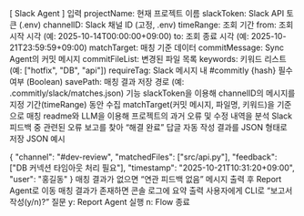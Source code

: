 [ Slack Agent ]
입력
projectName: 현재 프로젝트 이름
slackToken: Slack API 토큰 (.env)
channelID: Slack 채널 ID (고정, .env)
timeRange: 조회 기간
from: 조회 시작 시각 (예: 2025-10-14T00:00:00+09:00)
to: 조회 종료 시각 (예: 2025-10-21T23:59:59+09:00)
matchTarget: 매칭 기준 데이터
commitMessage: Sync Agent의 커밋 메시지
commitFileList: 변경된 파일 목록
keywords: 키워드 리스트 (예: ["hotfix", "DB", "api"])
requireTag: Slack 메시지 내 #commitly {hash} 필수 여부 (Boolean)
savePath: 매칭 결과 저장 경로 (예: .commitly/slack/matches.json)
기능
slackToken을 이용해 channelID의 메시지를 지정 기간(timeRange) 동안 수집
matchTarget(커밋 메시지, 파일명, 키워드)을 기준으로 매칭
readme와 LLM을 이용해
프로젝트의 과거 오류 및 수정 내역을 분석
Slack 피드백 중 관련된 오류 보고를 찾아 “해결 완료” 답글 자동 작성
결과를 JSON 형태로 저장
JSON 예시

{
  "channel": "#dev-review",
  "matchedFiles": ["src/api.py"],
  "feedback": ["DB 커넥션 타임아웃 처리 필요"],
  "timestamp": "2025-10-21T10:31:20+09:00",
  "user": "홍길동"
}
매칭 결과가 없으면 “연관 피드백 없음” 메시지 출력 후 Report Agent로 이동
매칭 결과가 존재하면 콘솔 로그에 요약 출력
사용자에게 CLI로 “보고서 작성(y/n)?” 질문
y: Report Agent 실행
n: Flow 종료
